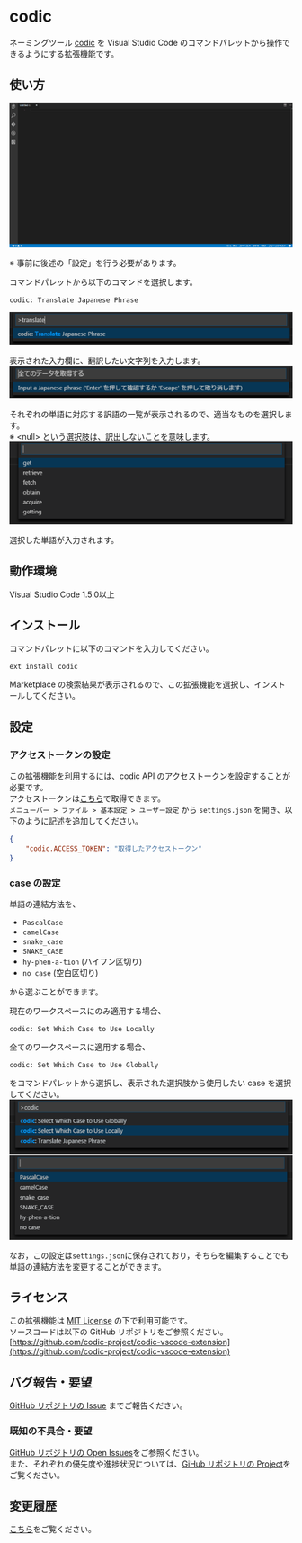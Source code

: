 # codic

ネーミングツール [codic](https://codic.jp) を Visual Studio Code のコマンドパレットから操作できるようにする拡張機能です。

## 使い方
![usage GIF](images/usage.gif)  

※ 事前に後述の「設定」を行う必要があります。

コマンドパレットから以下のコマンドを選択します。
```
codic: Translate Japanese Phrase
```
![choose Translation command from command pallet](images/translate.png)  

表示された入力欄に、翻訳したい文字列を入力します。  
![input a phrase to translate](images/japanese.png)  

それぞれの単語に対応する訳語の一覧が表示されるので、適当なものを選択します。  
※ &lt;null&gt; という選択肢は、訳出しないことを意味します。  
![choose an equivalent](images/candidates.png)  

選択した単語が入力されます。

## 動作環境

Visual Studio Code 1.5.0以上

## インストール
コマンドパレットに以下のコマンドを入力してください。
```
ext install codic
```
Marketplace の検索結果が表示されるので、この拡張機能を選択し、インストールしてください。

## 設定

### アクセストークンの設定
この拡張機能を利用するには、codic API のアクセストークンを設定することが必要です。  
アクセストークンは[こちら](https://codic.jp/my/api_status)で取得できます。  
`メニューバー > ファイル > 基本設定 > ユーザー設定` から `settings.json` を開き、以下のように記述を追加してください。
```json
{
    "codic.ACCESS_TOKEN": "取得したアクセストークン"
}
```  

### case の設定
単語の連結方法を、
- `PascalCase`
- `camelCase`
- `snake_case`
- `SNAKE_CASE`
- `hy-phen-a-tion` (ハイフン区切り)
- `no case` (空白区切り)

から選ぶことができます。

現在のワークスペースにのみ適用する場合、
```
codic: Set Which Case to Use Locally
```
全てのワークスペースに適用する場合、
```
codic: Set Which Case to Use Globally
```
をコマンドパレットから選択し、表示された選択肢から使用したい case を選択してください。  
![call command from command pallet](images/codic.png)    
![choose case](images/cases.png)

なお，この設定は`settings.json`に保存されており，そちらを編集することでも単語の連結方法を変更することができます。

## ライセンス
この拡張機能は [MIT License](LICENSE.txt) の下で利用可能です。  
ソースコードは以下の GitHub リポジトリをご参照ください。  
[https://github.com/codic-project/codic-vscode-extension](https://github.com/codic-project/codic-vscode-extension)

## バグ報告・要望
[GitHub リポジトリの Issue](https://github.com/codic-project/codic-vscode-extension/issues) までご報告ください。 

### 既知の不具合・要望
[GitHub リポジトリの Open Issues](https://github.com/codic-project/codic-vscode-extension/issues?utf8=%E2%9C%93&q=is%3Aissue%20is%3Aopen)をご参照ください。  
また、それぞれの優先度や進捗状況については、[GiHub リポジトリの Project](https://github.com/codic-project/codic-vscode-extension/projects/2)をご覧ください。

## 変更履歴

[こちら](CHANGELOG.md)をご覧ください。